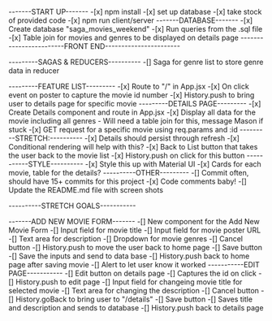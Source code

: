 -------START UP-------
    -[x] npm install
    -[x] set up database
    -[x] take stock of provided code
    -[x] npm run client/server
-------DATABASE-------
    -[x] Create database "saga_movies_weekend"
    -[x] Run queries from the .sql file
    -[x] Table join for movies and genres to be displayed on details page
------------------------FRONT END-----------------------

---------SAGAS & REDUCERS----------
    -[] Saga for genre list to store genre data in reducer

---------FEATURE LIST---------
    -[x] Route to "/" in App.jsx
    -[x] On click event on poster to capture the movie id number
        -[x] History.push to bring user to details page for specific movie
---------DETAILS PAGE---------
    -[x] Create Details component and route in App.jsx
    -[x] Display all data for the movie including all genres
        - Will need a table join for this, message Mason if stuck
        -[x] GET request for a specific movie using req.params and :id
        ---------STRETCH:----------
            -[x] Details should persist through refresh
                -[x] Conditional rendering will help with this?
    -[x] Back to List button that takes the user back to the movie list
        -[x] History.push on click for this button
-----------STYLE----------
    -[x] Style this up with Material UI
        -[x] Cards for each movie, table for the details?
----------OTHER---------
    -[] Commit often, should have 15+ commits for this project
    -[x] Code comments baby!
    -[] Update the README.md file with screen shots


----------STRETCH GOALS-----------

-------ADD NEW MOVIE FORM-------
    -[] New component for the Add New Movie Form
        -[] Input field for movie title
        -[] Input field for movie poster URL
        -[] Text area for description
        -[] Dropdown for movie genres
        -[] Cancel button
            -[] History.push to move the user back to home page
        -[] Save button
            -[] Save the inputs and send to data base
            -[] History.push back to home page after saving movie
            -[] Alert to let user know it worked
-----------EDIT PAGE-----------
    -[] Edit button on details page
        -[] Captures the id on click
        -[] History.push to edit page
    -[] Input field for changeing movie title for selected movie
    -[] Text area for changing the description
    -[] Cancel button
        -[] History.goBack to bring user to "/details"
    -[] Save button
        -[] Saves title and description and sends to database
        -[] History.push back to details page